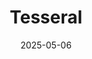 ---  
layout: startup_page  
title: "Tesseral"  
id: "tesseral.com"  
permalink: "/tesseraltesseral.com05062025/"  
website: "https://tesseral.com/"  
funding_round: "Seed"  
funding_amount: "$3.3M"  
investors: "Y Combinator, Jessica Livingston, Paul Graham, Calvin French-Owen, Steve Bartel, Nick Bushak, Mike Wiacek"  
about: "Tesseral is the open source authentication infrastructure for B2B software companies. It simplifies authentication by eliminating complexities, empowering developers to focus on building core product features while ensuring a world-class security posture."  
markets: "B2B Software, Authentication, Cloud Security, Cyber Security, Developer APIs, Developer Platform, Developer Tools, Enterprise Software, Identity Management, Infrastructure, Open Source, Software"  
hq: "San Francisco, California, United States"  
founded_year: "2023"  
linkedin: "https://www.linkedin.com/company/tesseral"  
twitter: "https://twitter.com/TesseralHQ"  
instagram: ""  
facebook: ""  
crunchbase: "https://www.crunchbase.com/organization/okapi-985d"  
pitchbook: ""  

date_display: "06-May-2025"  
date: "2025-05-06"

# SEO Optimization  
meta_title: "Tesseral - Seed Funding ($3.3M)"  
meta_description: "Tesseral, Tesseral is the open source authentication infrastructure for B2B software companies. It simplifies authentication by eliminating complexities, empowe..."  
meta_keywords: "Tesseral, B2B Software, Authentication, Cloud Security, Cyber Security, Developer APIs, Developer Platform, Developer Tools, Enterprise Software, Identity Management, Infrastructure, Open Source, Software, Seed funding"  
canonical_url: "https://startup.projectstartups.com/tesseraltesseral.com05062025/"  
---